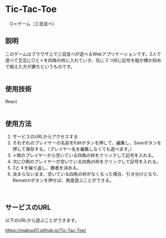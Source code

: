 # Tic-Tac-Toe
　○✗ゲーム（三目並べ）  

## 説明
このゲームはブラウザ上で三目並べが遊べるWebアプリケーションです。2人で遊べて交互に○と✗を四角の枠に入れていき、先に３つ同じ記号を縦か横か斜めで揃えた方が勝ちというものです。  
<br>


## 使用技術
React  
<br>

## 使用方法
1. サービスのURLからアクセスする
2. それぞれのプレイヤーの名前をEditボタンを押して、編集し、Saveボタンを押して保存する。（プレイヤー名を編集しなくても遊べます。）
3. ✗側のプレイヤーから空いている四角の枠をクリックして記号を入れる。
4. 次に○側のプレイヤーが空いている四角の枠をクリックして記号を入れる。
5. 3と４を繰り返し、勝者を決める。
6. 決まらないまま、空いている四角の枠がなくなった場合、引き分けとなり、Rematchボタンを押せば、再度遊ぶことができる。
<br>

## サービスのURL
以下のURLから遊ぶことができます。　　

https://mabuo01.github.io/Tic-Tac-Toe/
